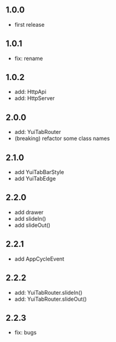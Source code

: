 ## 1.0.0

- first release

## 1.0.1

- fix: rename

## 1.0.2

- add: HttpApi
- add: HttpServer

## 2.0.0

- add: YuiTabRouter
- (breaking) refactor some class names

## 2.1.0

- add YuiTabBarStyle
- add YuiTabEdge
  
## 2.2.0

- add drawer
- add slideIn()
- add slideOut()

## 2.2.1

- add AppCycleEvent

## 2.2.2

- add: YuiTabRouter.slideIn()
- add: YuiTabRouter.slideOut()

## 2.2.3

- fix: bugs
